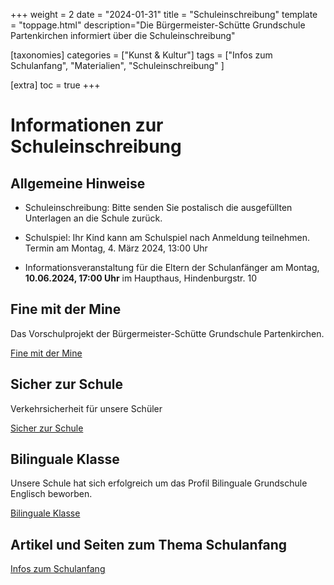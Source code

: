 +++
weight = 2
date = "2024-01-31"
title = "Schuleinschreibung"
template = "toppage.html"
description="Die Bürgermeister-Schütte Grundschule Partenkirchen informiert über die Schuleinschreibung"

[taxonomies]
categories = ["Kunst & Kultur"]
tags = ["Infos zum Schulanfang", "Materialien", "Schuleinschreibung" ]

[extra]
toc = true
+++


# Informationen zur Schuleinschreibung

## Allgemeine Hinweise

- Schuleinschreibung: Bitte senden Sie postalisch die ausgefüllten
Unterlagen an die Schule zurück.

- Schulspiel: Ihr Kind kann am Schulspiel nach Anmeldung teilnehmen.
Termin am Montag, 4. März 2024, 13:00 Uhr

- Informationsveranstaltung für die Eltern der Schulanfänger am Montag,
**10.06.2024, 17:00 Uhr** im Haupthaus, Hindenburgstr. 10

## Fine mit der Mine
Das Vorschulprojekt der Bürgermeister-Schütte Grundschule Partenkirchen.

[Fine mit der Mine](https://volksschule-partenkirchen.de/schullebenseiten/finemitdermine/)

## Sicher zur Schule

Verkehrsicherheit für unsere Schüler

[Sicher zur Schule](https://volksschule-partenkirchen.de/archiv/archiv-30/)

## Bilinguale Klasse

Unsere Schule hat sich erfolgreich um das Profil Bilinguale Grundschule Englisch beworben.

[Bilinguale Klasse](/schullebenseiten/bilingualeklasse/)  

## Artikel und Seiten zum Thema Schulanfang

[Infos zum Schulanfang](https://volksschule-partenkirchen.de/tags/infos-zum-schulanfang/)




